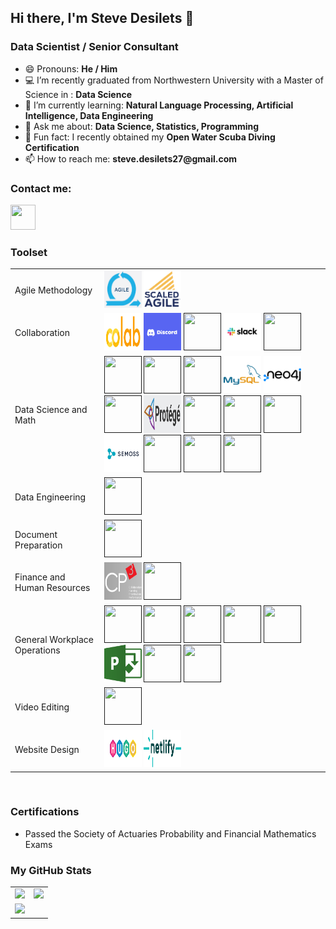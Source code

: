 ## Hi there, I'm Steve Desilets 👋

### Data Scientist / Senior Consultant

- 😄 Pronouns: __He / Him__
- 💻 I’m recently graduated from Northwestern University with a Master of Science in : __Data Science__
- 📕 I’m currently learning: __Natural Language Processing, Artificial Intelligence, Data Engineering__
- 💬 Ask me about: __Data Science, Statistics, Programming__
- 🐠 Fun fact: I recently obtained my __Open Water Scuba Diving Certification__
- 📫 How to reach me: __steve.desilets27@gmail.com__

### Contact me:

<a href="https://www.linkedin.com/in/steve-desilets-424823a3/"><img src="https://www.vectorlogo.zone/logos/linkedin/linkedin-icon.svg" width="40" height="40"/></a>

### Toolset

<table>
    <tr>
        <td>Agile Methodology</td>
        <td>
            <a href=""><img src="https://github.com/Steve-Desilets/Steve-Desilets/blob/main/Agile_Logo.jpg" width="60" height="60"/></a>  
            <a href=""><img src="https://github.com/Steve-Desilets/Steve-Desilets/blob/main/Scaled_Agile_Framework_Logo.png" width="60" height="60"/></a>  
        </td>
    </tr>
    <tr>
        <td>Collaboration</td>
        <td>
            <a href=""><img src="https://github.com/Steve-Desilets/Steve-Desilets/blob/main/Colab.jpg" width="60" height="60"/></a> 
            <a href=""><img src="https://github.com/Steve-Desilets/Steve-Desilets/blob/main/discord_icon_3.png" width="60" height="60"/></a> 
            <a href=""><img src="https://www.vectorlogo.zone/logos/github/github-ar21.svg" width="60" height="60"/></a>
            <a href=""><img src="https://github.com/devicons/devicon/blob/v2.13.0/icons/slack/slack-original-wordmark.svg" width="60" height="60"/></a>      
            <a href=""><img src="https://upload.wikimedia.org/wikipedia/commons/c/c9/Microsoft_Office_Teams_%282018%E2%80%93present%29.svg" width="60" height="60"/></a>     
        </td>
    </tr>
    <tr>
        <td>Data Science and Math</td>
        <td>
            <a href=""><img src="https://www.vectorlogo.zone/logos/elastic/elastic-ar21.svg" width="60" height="60"/></a>   
            <a href=""><img src="https://mb.cision.com/Public/9602/2082588/92474d4054bf3d17_800x800ar.png" width="60" height="60"/></a>   
            <a href=""><img src="https://upload.wikimedia.org/wikipedia/commons/3/30/Maple_2015_logo.svg" width="60" height="60"/></a>
            <a href=""><img src="https://github.com/devicons/devicon/blob/v2.13.0/icons/mysql/mysql-original-wordmark.svg" width="60" height="60"/></a>
            <a href=""><img src="https://github.com/devicons/devicon/blob/v2.13.0/icons/neo4j/neo4j-original-wordmark.svg" width="60" height="60"/></a>
            <a href=""><img src="https://www.vectorlogo.zone/logos/postgresql/postgresql-vertical.svg" width="60" height="60"/></a>  
            <a href=""><img src="https://github.com/Steve-Desilets/Steve-Desilets/blob/main/Protege.jpg" width="60" height="60"/></a> 
            <a href=""><img src="https://www.vectorlogo.zone/logos/python/python-vertical.svg" width="60" height="60"/></a>
            <a href=""><img src="https://www.vectorlogo.zone/logos/r-project/r-project-icon.svg" width="60" height="60"/></a>   
            <a href=""><img src="https://www.vectorlogo.zone/logos/sas/sas-ar21.svg" width="60" height="60"/></a> 
            <a href=""><img src="https://github.com/Steve-Desilets/Steve-Desilets/blob/main/Semoss_Logo.jpg" width="60" height="60"/></a> 
            <a href=""><img src="https://upload.wikimedia.org/wikipedia/commons/3/38/SQLite370.svg" width="60" height="60"/></a> 
            <a href=""><img src="https://upload.wikimedia.org/wikipedia/commons/5/5c/Stata_Logo.svg" width="60" height="60"/></a>         
            <a href=""><img src="https://upload.wikimedia.org/wikipedia/commons/4/4b/Tableau_Logo.png" width="60" height="60"/></a>      
        </td>
    </tr>
    <tr>
        <td>Data Engineering</td>
        <td>
            <a href=""><img src="https://www.vectorlogo.zone/logos/golang/golang-official.svg" width="60" height="60"/></a>        
        </td>
    </tr>
    <tr>
        <td>Document Preparation</td>
        <td>
            <a href=""><img src="https://upload.wikimedia.org/wikipedia/commons/9/92/LaTeX_logo.svg" width="60" height="60"/></a>
        </td>
    </tr>
        <tr>
        <td>Finance and Human Resources</td>
        <td>
            <a href=""><img src="https://github.com/Steve-Desilets/Steve-Desilets/blob/main/CP3_Logo.jpg" width="60" height="60"/></a> 
            <a href=""><img src="https://www.vectorlogo.zone/logos/servicenow/servicenow-ar21.svg" width="60" height="60"/></a>        
        </td>
    </tr>
    <tr>
        <td>General Workplace Operations</td>
        <td>
            <a href=""><img src="https://www.vectorlogo.zone/logos/adobe_acrobat/adobe_acrobat-ar21.svg" width="60" height="60"/></a>
            <a href=""><img src="https://upload.wikimedia.org/wikipedia/commons/3/34/Microsoft_Office_Excel_%282019%E2%80%93present%29.svg" width="60" height="60"/></a>
            <a href=""><img src="https://upload.wikimedia.org/wikipedia/commons/1/10/Microsoft_Office_OneNote_%282019%E2%80%93present%29.svg" width="60" height="60"/></a>
            <a href=""><img src="https://upload.wikimedia.org/wikipedia/commons/d/df/Microsoft_Office_Outlook_%282018%E2%80%93present%29.svg" width="60" height="60"/></a>
            <a href=""><img src="https://upload.wikimedia.org/wikipedia/commons/0/0d/Microsoft_Office_PowerPoint_%282019%E2%80%93present%29.svg" width="60" height="60"/></a>
            <a href=""><img src="https://github.com/Steve-Desilets/Steve-Desilets/blob/main/Microsoft_Project.png" width="60" height="60"/></a>
            <a href=""><img src="https://upload.wikimedia.org/wikipedia/commons/6/64/Microsoft_Office_Visio_%282019%29.svg" width="60" height="60"/></a>
            <a href=""><img src="https://upload.wikimedia.org/wikipedia/commons/f/fd/Microsoft_Office_Word_%282019%E2%80%93present%29.svg" width="60" height="60"/></a>   
        </td>
    </tr>
    <tr>
        <td>Video Editing</td>
        <td>
            <a href=""><img src="https://upload.wikimedia.org/wikipedia/en/8/86/Camtasia_computer_icon.png" width="60" height="60"/></a>        
        </td>
    </tr>
    <tr>
        <td>Website Design</td>
        <td>
            <a href=""><img src="https://github.com/Steve-Desilets/Steve-Desilets/blob/main/Hugo_logo_v2.jpg" width="60" height="60"/></a>     
            <a href=""><img src="https://github.com/Steve-Desilets/Steve-Desilets/blob/main/netlify_logo.png" width="60" height="60"/></a>    
        </td>
    </tr>
</table>

<br/>

### Certifications

- Passed the Society of Actuaries Probability and Financial Mathematics Exams

### My GitHub Stats

<table>
    <tr>
        <td>
            <img src="https://github-profile-trophy.vercel.app/?username=Steve-Desilets&row=3&column=4&no-bg=true"/>
        </td>
        <td>
            <img src="https://github-readme-streak-stats.herokuapp.com/?user=Steve-Desilets"/>
        </td> 
    </tr>
    <tr>
        <td>
            <img src="https://github-readme-stats.vercel.app/api?username=Steve-Desilets&count_private=true&show_icons=true&theme=tokyonight"/>
        </td>
    </tr>
</table>



<!--
**Steve-Desilets/Steve-Desilets** is a ✨ _special_ ✨ repository because its `README.md` (this file) appears on your GitHub profile.

Here are some ideas to get you started:

- 🔭 I’m currently working on ...
- 🌱 I’m currently learning ...
- 👯 I’m looking to collaborate on ...
- 🤔 I’m looking for help with ...
- 💬 Ask me about ...
- 📫 How to reach me: ...
- 😄 Pronouns: ...
- ⚡ Fun fact: ...
-->
